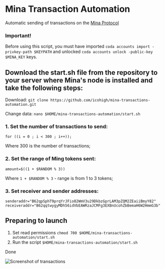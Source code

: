 # Mina Transaction Automation

Automatic sending of transactions on the [Mina Protocol](https://minaprotocol.com/)

### Important!

Before using this script, you must have imported `coda accounts import -privkey-path $KEYPATH` and unlocked `coda accounts unlock -public-key $MINA_KEY` keys.

## Download the start.sh file from the repository to your server where Mina's node is installed and take the following steps:

Download:
```git clone https://github.com/icohigh/mina-transactions-automation.git```

Change data:
```nano $HOME/mina-transactions-automation/start.sh```

### 1. Set the number of transactions to send: 

```for ((i = 0 ; i < 300 ; i++));```

Where 300 is the number of transactions;

### 2.  Set the range of Ming tokens sent:

```amount=$((1 + $RANDOM % 3))```

Where `1 + $RANDOM % 3` - range is from 1 to 3 tokens;

### 3.  Set receiver and sender addresses:

```senderaddr="B62qpSphT9prqYrJFio82WmV3u29DkbzGprLAM3pZQM2ZEaiiBmyY82"```
```receiveraddr="B62qqtwygyMDh56idVbEAWRzaJCMFg3EXBnUcohZbBemaH6W2HmmG3b"```


## Preparing to launch

1. Set read permissions `chmod 700 $HOME/mina-transactions-automation/start.sh`
2. Run the script `$HOME/mina-transactions-automation/start.sh`

Done

![Screenshot of transactions](scr.png)
